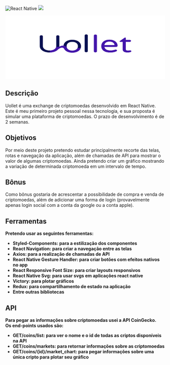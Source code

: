 ![React Native](https://img.shields.io/badge/react_native-%2320232a.svg?style=for-the-badge&logo=react&logoColor=%2361DAFB)
<img src="https://img.shields.io/badge/Expo-1B1F23?style=for-the-badge&logo=expo&logoColor=white">

<div align="center" ><img alt="Logo Uollet" width="1000"  height="200" src="./src/assets/logo-uollet.svg"></div>

<h2>Descrição</h2>
<p>Uollet é uma exchange de criptomoedas desenvolvido em React Native.<br>
Este é meu primeiro projeto pessoal nessa tecnologia, e sua proposta é simular uma plataforma de criptomoedas. O prazo de desenvolvimento é de 2 semanas.</p>

<h2>Objetivos</h2>
<p>Por meio deste projeto pretendo estudar principalmente recorte das telas, rotas e navegação da aplicação, além de chamadas de API para mostrar o valor de algumas criptomoedas. Ainda pretendo criar um gráfico mostrando a variação de determinada criptomoeda em um intervalo de tempo.</p>

<h2>Bônus</h2>
<p>Como bônus gostaria de acrescentar a possibilidade de compra e venda de criptomoedas, além de adicionar uma forma de login (provavelmente apenas login social com a conta da google ou a conta apple).</p>

<h2>Ferramentas</h2>
<p><strong>Pretendo usar as seguintes ferramentas:</strog></p>
<ul>
  <li>Styled-Components: para a estilização dos componentes</li>
  <li>React Navigation: para criar a navegação entre as telas</li>
  <li>Axios: para a realização de chamadas de API</li>
  <li>React Native Gesture Handler: para criar botões com efeitos nativos no app</li>
  <li>React Responsive Font Size: para criar layouts responsivos</li>
  <li>React Native Svg: para usar svgs em aplicações react native</li>
  <li>Victory: para plotar gráficos</li>
  <li>Redux: para compartilhamento de estado na aplicação</li>
  <li>Entre outras bibliotecas</li>
</ul>

<h2>API</h2>
<p>Para pegar as informações sobre criptomoedas usei a API <strong>CoinGecko</strong>.<br>
Os end-points usados são:</p>
<ul>
  <li><strong>GET/coins/list</strong>: para ver o nome e o id de todas as criptos disponíveis na API</li>
  <li><strong>GET/coins/markets</strong>: para retornar informações sobre as criptomoedas</li>
  <li><strong>GET/coins/{id}/market_chart</strong>: para pegar informações sobre uma única cripto para plotar seu gráfico</li>
</ul>

